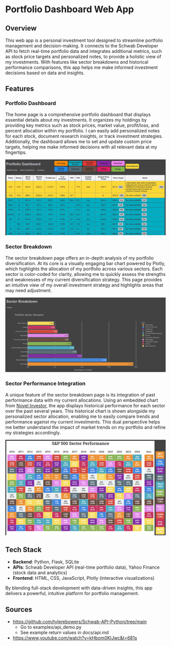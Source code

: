 # Portfolio Dashboard Web App  

## Overview  
This web app is a personal investment tool designed to streamline portfolio management and decision-making. It connects to the Schwab Developer API to fetch real-time portfolio data and integrates additional metrics, such as stock price targets and personalized notes, to provide a holistic view of my investments. With features like sector breakdowns and historical performance comparisons, this app helps me make informed investment decisions based on data and insights.  

## Features  

### Portfolio Dashboard  
The home page is a comprehensive portfolio dashboard that displays essential details about my investments. It organizes my holdings by providing key metrics such as stock prices, market value, profit/loss, and percent allocation within my portfolio. I can easily add personalized notes for each stock, document research insights, or track investment strategies. Additionally, the dashboard allows me to set and update custom price targets, helping me make informed decisions with all relevant data at my fingertips.

![Portfolio Dashboard](static/images/portfolio_dashboard.jpg)

### Sector Breakdown  
The sector breakdown page offers an in-depth analysis of my portfolio diversification. At its core is a visually engaging bar chart powered by Plotly, which highlights the allocation of my portfolio across various sectors. Each sector is color-coded for clarity, allowing me to quickly assess the strengths and weaknesses of my current diversification strategy. This page provides an intuitive view of my overall investment strategy and highlights areas that may need adjustment.

![Portfolio Dashboard](static/images/portfolio_sector_breakdown.jpeg)

### Sector Performance Integration  
A unique feature of the sector breakdown page is its integration of past performance data with my current allocations. Using an embedded chart from [Novel Investor](https://novelinvestor.com/sector-performance/), the app displays historical performance for each sector over the past several years. This historical chart is shown alongside my personalized sector allocation, enabling me to easily compare trends and performance against my current investments. This dual perspective helps me better understand the impact of market trends on my portfolio and refine my strategies accordingly.

![Portfolio Dashboard](static/images/portfolio_sector_sp500.jpeg)

## Tech Stack  
- **Backend**: Python, Flask, SQLite  
- **APIs**: Schwab Developer API (real-time portfolio data), Yahoo Finance (stock data and analytics)  
- **Frontend**: HTML, CSS, JavaScript, Plotly (interactive visualizations)  

By blending full-stack development with data-driven insights, this app delivers a powerful, intuitive platform for portfolio management.


## Sources
- https://github.com/tylerebowers/Schwab-API-Python/tree/main
    - Go to examples/api_demo.py 
    - See example return values in docs/api.md
- https://www.youtube.com/watch?v=kHbom0KIJwc&t=681s